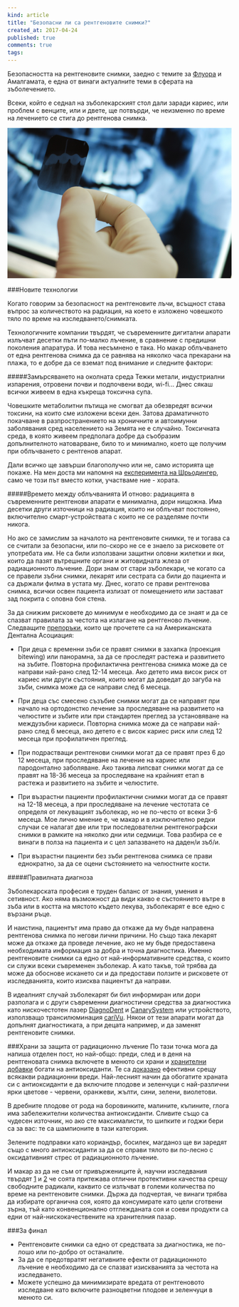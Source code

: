 ```yaml
---
kind: article
title: "Безопасни ли са рентгеновите снимки?"
created_at: 2017-04-24
published: true
comments: true
tags:
--- 
```

Безопасността на рентгеновите снимки, заедно с темите за [Флуора](http://www.bezkaries.com/blog/2016-03-02-%D1%84%D0%BB%D1%83%D0%BE%D1%80-%D0%BA%D1%81%D0%B8%D0%BB%D0%B8%D1%82%D0%BE%D0%BB/) и Амалгамата, е една от винаги актуалните теми в сферата на зъболечението.

Всеки, който е седнал на зъболекарският стол дали заради кариес, или проблем с венците, или и двете, ще потвърди, че неизменно по време на лечението се стига до рентгенова снимка.

![minerals](/images/posts/xray.jpg)

<!-- more -->

###Новите технологии

Когато говорим за безопасност на рентгеновите лъчи, всъщност става въпрос за количеството на радиация, на което е изложено човешкото тяло по време на изследването/снимката.

Технологичните компании твърдят, че съвременните дигитални апарати излъчват десетки пъти по-малко лъчение, в сравнение с предишни поколения апаратура. И това несъмнено е така. Но макар облъчването от една рентгенова снимка да се равнява на няколко часа прекарани на плажа, то е добре да се вземат под внимание и следните фактори:

#####Замърсяването на околната среда
Тежки метали, индустриални изпарения, отровени почви и подпочвени води, wi-fi... Днес сякаш всички живеем в една къкреща токсична супа.

Човешките метаболитни пътища не смогват да обезвредят всички токсини, на които сме изложени всеки ден. Затова драматичното покачване в разпространението на хроничните и автоимунни заболявания сред населението на Земята не е случайно. Токсичната среда, в която живеем предполага добре да съобразим допълнителното натоварване, било то и минимално, което ще получим при облъчването с рентгенов апарат.

Дали всичко ще завърши благополучно или не, само историята ще покаже. На мен доста ми напомня на [експеримента на Шрьодингер](https://en.wikipedia.org/wiki/Schr%C3%B6dinger%27s_cat#/media/File:Schrodingers_cat.svg), само че този път вместо котки, участваме ние - хората. 

#####Времето между облъчванията
И отново: радиацията в съвременните рентгенови апарати е минимална, дори нищожна. Има десетки други източници на радиация, които ни облъчват постоянно, включително смарт-устройствата с които не се разделяме почти никога.

Но ако се замислим за началото на рентгеновите снимки, те и тогава са се считали за безопасни, или по-скоро не се е знаело за рисковете от употребата им. Не са били използвани защитни оловни жилетки и яки, които да пазят вътрешните органи и житовидната жлеза от радиационното лъчение. Дори знам от стари зъболекари, че когато са се правели зъбни снимки, лекарят или сестрата са били до пациента и са държали филма в устата му. Днес, когато се прави рентгенова снимка, всички освен пациента излизат от помещението или застават зад покрита с оловна боя стена.

За да снижим рисковете до минимум е необходимо да се знаят и да се спазват правилата за честота на излагане на рентгеново лъчение. Следващите [препоръки](http://armydentalcorps.amedd.army.mil/usarc/training/HHS%20Publication%20Radiographs.pdf), които ще прочетете са на Американската Дентална Асоциация:<br />

* При деца с временни зъби се правят снимки в захапка (проекция bitewing) или панорамна, за да се проследят растежа и развитието на зъбите. Повторна профилактична рентгенова снимка може да се направи най-рано след 12-14 месеца. Ако детето има висок риск от кариес или други състояния, които могат да доведат до загуба на зъби, снимка може да се направи след 6 месеца.

* При деца със смесено съзъбие снимки могат да се направят при начало на ортодонстко лечение за проследяване на развитието на челюстите и зъбите или при стандартен преглед за установяване на междузъбни кариеси. Повторна снимка може да се направи най-рано след 6 месеца, ако детето е с висок кариес риск или след 12 месеца при профилатичен преглед.

* При подрастващи рентгенови снимки могат да се правят през 6 до 12 месеца, при проследяване на лечение на кариес или пародонтално заболяване. Ако такива липсват снимки могат да се правят на 18-36 месеца за проследяване на крайният етап в растежа и развитието на зъбите и челюстите.

* При възрастни пациенти профилактични снимки могат да се правят на 12-18 месеца, а при проследяване на лечение честотата се определя от лекуващият зъболекар, но не по-често от всеки 3-6 месеца. Мое лично мнение е, че макар и в изключително редки случаи се налагат две или три последователни рентгенографски снимки в рамките на няколко дни или седмици. Това разбира се е винаги в полза на пациента и с цел запазването на даден/и зъб/и.

* При възрастни пациенти без зъби рентгенова снимка се прави еднократно, за да се оцени състоянието на челюстните кости.

#####Правилната диагноза

Зъболекарската професия е труден баланс от знания, умения и сетивност. Ако няма възможност да види какво е състоянието вътре в зъба или в костта на мястото където лекува, зъболекарят е все едно с вързани ръце.

И наистина, пациентът има право да откаже да му бъде направена рентгенова снимка по негови лични причини. Но също така лекарят може да откаже да проведе лечение, ако не му бъде предоставена необходимата информация за добра и точна диагностика. Именно рентгеновите снимки са едно от най-информативните средства, с които си служи всеки съвременен зъболекар. А като такъв, той трябва да може да обоснове искането си и да предостави ползите и рисковете от изследванията, които изисква пациентът да направи. 

В идеалният случай зъболекарят би бил информиран или дори разполага и с други съвременни диагностични средства за диагностика като нискочестотен лазер [DiagnoDent](http://www.kavo.com/us/caries-detection/diagnodent-classic) и [CanarySystem](http://www.thecanarysystem.com/about.php) или устройството, използващо трансилюминация [cariVu](http://www.dexis.com/carivu).
Някои от тези апарати могат да допълнят диагностиката, а при децата например, и да заменят рентгеновите снимки.

###Храни за защита от радиационно лъчение
По тази точка мога да напиша отделен пост, но най-общо: преди, след и в деня на рентгеновата снимка включете в менюто си храни и [хранителни добавки](http://www.bezkaries.com/blog/2016-05-11-%D0%BA%D0%B0%D0%BA-%D0%B4%D0%B0-%D0%B8%D0%B7%D0%B1%D0%B5%D1%80%D0%B5%D0%BC-%D1%85%D1%80%D0%B0%D0%BD%D0%B8%D1%82%D0%B5%D0%BB%D0%BD%D0%B8-%D0%B4%D0%BE%D0%B1%D0%B0%D0%B2%D0%BA%D0%B8/) богати на антиоксиданти. Те са [доказано](https://www.ncbi.nlm.nih.gov/pmc/articles/PMC2800038/) ефективни срещу всякакви радиационни вреди.
Най-лесният начин да обогатите храната си с антиоксиданти е да включите плодове и зеленчуци с най-различни ярки цветове - червени, оранжеви, жълти, сини, зелени, виолетови.

В дребните плодове от рода на боровинките, малините, къпините, глога има забележителни количества антиоксиданти. Сливите също са чудесен източник, но ако сте максималисти, то шипките и годжи бери са за вас: те са шампионите в тази категория.

Зелените подправки като кориандър, босилек, магданоз ще ви заредят също с много антиоксиданти за да се справи тялото ви по-лесно с оксидативният стрес от радиационното лъчение.

И макар аз да не съм от привържениците й, научни изследвания твърдят [1](https://www.ncbi.nlm.nih.gov/pmc/articles/PMC3695331/) и [2](https://www.ncbi.nlm.nih.gov/pmc/articles/PMC3695331/) че соята притежава отлични протективни качества срещу свободните радикали, каквито се излъчват в големи количества по време на рентгеновите снимки. Държа да подчертая, че винаги трябва да избирате органична соя, която да консумирате като цели сготвени зърна, тъй като конвенционално отглежданата соя и соеви продукти са едни от най-нискокачествените на хранителния пазар.

###За финал
* Рентгеновите снимки са едно от средствата за диагностика, не по-лошо или по-добро от останалите.
* За да се предотвратят негативните ефекти от радиационното лъчение е необходимо да се спазват изискванията за честота на изследването.
* Можете успешно да минимизирате вредата от рентгеновото изследване като включите разноцветни плодове и зеленчуци в менюто си.


